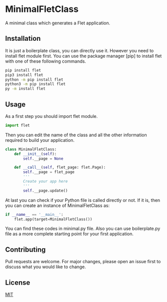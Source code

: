 # MinimalFletClass

A minimal class which generates a Flet application.

## Installation

It is just a boilerplate class, you can directly use it. However you need to install flet module first. You can use the package manager [pip] to install flet with one of these following commands.

```bash
pip install flet
pip3 install flet
python -m pip install flet
python3 -m pip install flet
py -m install flet
```

## Usage

As a first step you should import flet module.

```python
import flet
```

Then you can edit the name of the class and all the other information required to build your application.


```python
class MinimalFletClass:
    def __init__(self):
        self.__page = None

    def __call__(self, flet_page: flet.Page):
        self.__page = flet_page
        '''
        Create your app here
        '''
        self.__page.update()
```

At last you can check if your Python file is called directly or not. If it is, then you can create an instance of MinimalFletClass as:

```python
if __name__ == '__main__':
    flet.app(target=MinimalFletClass())
```

You can find these codes in minimal.py file. Also you can use boilerplate.py file as a more complete starting point for your first application.

## Contributing

Pull requests are welcome. For major changes, please open an issue first
to discuss what you would like to change.

## License

[MIT](https://choosealicense.com/licenses/mit/)